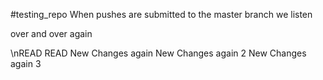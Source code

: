 #testing_repo
When pushes are submitted to the master branch we listen

over and over again

\nREAD
READ
New Changes again
New Changes again 2
New Changes again 3
